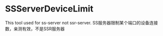 # SSServerDeviceLimit
This tool used for ss-server not ssr-server.     SS服务器限制某个端口的设备连接数，亲测有效，不是SSR服务器
